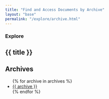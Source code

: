 ```yaml
---
title: "Find and Access Documents by Archive"
layout: "base"
permalink: "/explore/archive.html"
---
```


<section class="text-gray-600 body-font">
  <div class="lg:container px-5 py-24 mx-auto">
    <div class="flex flex-wrap w-full mb-20">
      <div class="lg:w-1/2 w-full mb-6 lg:mb-0">
        <h3 class="text-xs text-red-700 tracking-widest font-medium title-font mb-1 uppercase">Explore</h3>
        <h1 class="sm:text-3xl text-2xl font-medium title-font mb-2 text-gray-900">{{ title }}</h1>
        <div class="h-1 w-20 bg-red-700 rounded mt-4"></div>
      </div>
      <div class="lg:w-1/2 w-full">
        <p class="leading-relaxed text-gray-500 mb-2"></p>
    </div>
  </div>
  <div class="my-6">
    <h2 class="md:text-2xl text-xl font-medium title-font text-gray-900 mb-6">Archives</h2>
    <ul class="list-disc text-red-700">
      {% for archive in archives %}
      <li><a class="hover:text-red-800" href="#">{{ archive }}</a></li>
      {% endfor %}
    </ul>
  </div>
</section>
